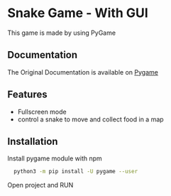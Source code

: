 
# Snake Game - With GUI

This game is made by using PyGame


## Documentation
The Original Documentation is available on 
[Pygame](https://www.pygame.org/docs/)


## Features

- Fullscreen mode
- control a snake to move and collect food in a map


## Installation

Install pygame module with npm

```bash
  python3 -m pip install -U pygame --user
```

Open project and RUN
    
